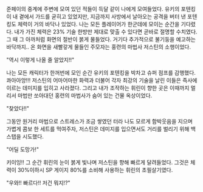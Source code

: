 준페이의 중계에 주변에 모여 있던 적들이 득달 같이 나에게 모여들었다.
유키의 포텐킹이 내 곁에서 가드를 굳히고 있었지만, 지금까지 사방에서 날아오는 공격을 버터 낸 포텐킹도 체력이 거의 바닥나 있었다.
나는 모든 플레이어가 한군데에 모이는 순간을 기다렸다. 내가 가진 체력은 23% 기술 한방만 제대로 맞출 수 있다면 곧바로 절명할 수치였다.
그 때 그 아까처럼 화면의 절반이 붉게 물들었다. 거기다 추가적으로 불기둥을 예고하는 바닥까지.. 온 화면을 새빨갛게 물들인 주모자는 홍련의 마법사 저스틴의 소행이었다.

"역시 이렇게 나올 줄 알았지!!" 

나는 모든 캐릭터가 한꺼번에 모인 순간 유키의 포텐킹을 박차고 슈퍼 점프를 감행했다.
콰아아앙!!!
저스틴의 어마어마한 화력과 더불어 각자 최강의 기술을 날린 이들은 즉사에 이르는 데미지를 입히고 사라졌다.
그리고 내가 조작하는 휘린이 향한 곳은 이때까지 멀리서 마법만 쏘아대던 홍련의 마법사가 숨어 있는 건물 옥상이었다.

"찾았다!!" 

그동안 원거리 마법으로 스트레스가 조금 쌓였던 터라 나도 모르게 함박웃음을 지으며 가볍게 콤보 한 세트를 먹여주자, 저스틴은 데미지를 입으면서도 거리를 벌리기 위해 백스탭을 시도했다.

"어딜 도망가!" 

키이잉!! 그 순간 휘린의 눈이 붉게 빛나며 저스틴을 향해 빠르게 달려들었다.
그것은 체력이 30%이하시 SP 게이지 80%를 소비해 사용하는 휘린의 초필살기였다.

"우와!! 빠르다!! 저건 뭐지!?" 